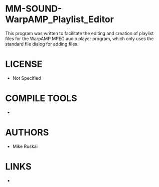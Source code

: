 MM-SOUND-WarpAMP_Playlist_Editor
================================

This program was written to facilitate the editing and creation of playlist files for the WarpAMP MPEG audio player program, which only uses the standard file dialog for adding files.


LICENSE
===============
* Not Specified

COMPILE TOOLS
===============
* 

AUTHORS
===============
* Mike Ruskai

LINKS
===============
* 

